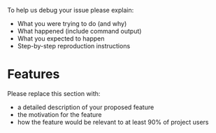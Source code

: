 To help us debug your issue please explain:
- What you were trying to do (and why)
- What happened (include command output)
- What you expected to happen
- Step-by-step reproduction instructions

# Features
Please replace this section with:
- a detailed description of your proposed feature
- the motivation for the feature
- how the feature would be relevant to at least 90% of project users
